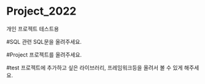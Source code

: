 # Project_2022
개인 프로젝트 테스트용

#SQL
관련 SQL문을 올려주세요.

#Project
프로젝트를 올려주세요.

#test
프로젝트에 추가하고 싶은 라이브러리, 프레임워크등을 올려서 볼 수 있게 해주세요.
